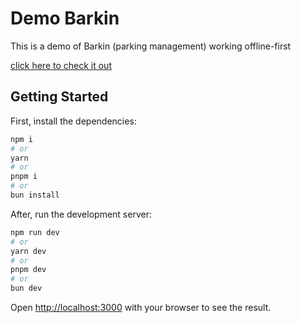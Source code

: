 # Demo Barkin

This is a demo of Barkin (parking management) working offline-first

[click here to check it out](https://demo-barkin-pedroramos17.vercel.app/)

## Getting Started

First, install the dependencies:

```bash
npm i
# or
yarn
# or
pnpm i
# or
bun install
```

After, run the development server:

```bash
npm run dev
# or
yarn dev
# or
pnpm dev
# or
bun dev
```

Open [http://localhost:3000](http://localhost:3000) with your browser to see the result.
